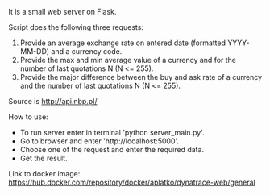 It is a small web server on Flask.

Script does the following three requests:

1. Provide an average exchange rate on entered date (formatted YYYY-MM-DD) and a currency code.
2. Provide the max and min average value of a currency and for the number of last quotations N (N <= 255).
3. Provide the major difference between the buy and ask rate of a currency and the number of last quotations N (N <= 255).

Source is http://api.nbp.pl/

How to use:

- To run server enter in terminal 'python server_main.py'.
- Go to browser and enter 'http://localhost:5000'.
- Choose one of the request and enter the required data.
- Get the result.


Link to docker image: https://hub.docker.com/repository/docker/aplatko/dynatrace-web/general

